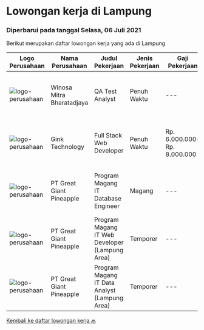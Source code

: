 
  # Lowongan kerja di Lampung

  ### Diperbarui pada tanggal Selasa, 06 Juli 2021

  Berikut merupakan daftar lowongan kerja yang ada di Lampung

  |Logo Perusahaan | Nama Perusahaan | Judul Pekerjaan | Jenis Pekerjaan | Gaji Pekerjaan | Lokasi | Deskripsi | Tanggal diunggah | Pranala |
  | -------------- | --------------- | --------------- | --------- | --------- | -------------- | ------- | ----------- | ----------- |
  |![logo-perusahaan](https://image-service-cdn.seek.com.au/cd823704551af28e73a2059691a6e200c86b8a5f/ee4dce1061f3f616224767ad58cb2fc751b8d2dc)|Winosa Mitra Bharatadjaya|QA Test Analyst|Penuh Waktu|---|Lampung|With the company growing, we are looking to expand the team with one or more Test Analyst(s). Our office is based in Bandar Lampung and candidates are...|Sabtu, 03 Juli 2021|https://www.jobstreet.co.id/id/job/qa-test-analyst-3570963?token=0~7d91c097-98fa-43b3-9614-e627bfaa26a9&sectionRank=1&jobId=jobstreet-id-job-3570963|
|![logo-perusahaan](https://image-service-cdn.seek.com.au/7db9ae711c4d51b5f3a283b3c8d704bd9502124a/ee4dce1061f3f616224767ad58cb2fc751b8d2dc)|Gink Technology|Full Stack Web Developer|Penuh Waktu|Rp. 6.000.000-Rp. 8.000.000|Bandar Lampung|Candidate must possess at least Bachelor's Degree in Engineering (Computer/Telecommunication), Computer Science/Information Technology, Computer...|Sabtu, 03 Juli 2021|https://www.jobstreet.co.id/id/job/full-stack-web-developer-3565029?token=0~7d91c097-98fa-43b3-9614-e627bfaa26a9&sectionRank=2&jobId=jobstreet-id-job-3565029|
|![logo-perusahaan](https://image-service-cdn.seek.com.au/fa10d5eab972dbf0d65f5798aa4ea213f3543394/ee4dce1061f3f616224767ad58cb2fc751b8d2dc)|PT Great Giant Pineapple|Program Magang IT Database Engineer|Magang|---|Lampung|Requirement: Knowledgeable in SQL Server Analysis, SQL Server Integration, SQL Server Reporting, and SQL Server Configuration Knowledgeable with SAP...|Sabtu, 26 Juni 2021|https://www.jobstreet.co.id/id/job/program-magang-it-database-engineer-3558839?token=0~7d91c097-98fa-43b3-9614-e627bfaa26a9&sectionRank=3&jobId=jobstreet-id-job-3558839|
|![logo-perusahaan](https://image-service-cdn.seek.com.au/fa10d5eab972dbf0d65f5798aa4ea213f3543394/ee4dce1061f3f616224767ad58cb2fc751b8d2dc)|PT Great Giant Pineapple|Program Magang IT Web Developer (Lampung Area)|Temporer|---|Lampung|Design, develop and maintain the Web Page of the platform. Developing the product, modification as required, and design database if needed for...|Jumat, 25 Juni 2021|https://www.jobstreet.co.id/id/job/program-magang-it-web-developer-lampung-area-3557580?token=0~7d91c097-98fa-43b3-9614-e627bfaa26a9&sectionRank=4&jobId=jobstreet-id-job-3557580|
|![logo-perusahaan](https://image-service-cdn.seek.com.au/fa10d5eab972dbf0d65f5798aa4ea213f3543394/ee4dce1061f3f616224767ad58cb2fc751b8d2dc)|PT Great Giant Pineapple|Program Magang IT Data Analyst (Lampung Area)|Temporer|---|Lampung|Managing master data, including creation, updates, and deletion. Managing users and user roles. Provide quality assurance of imported data. Processing...|Rabu, 16 Juni 2021|https://www.jobstreet.co.id/id/job/program-magang-it-data-analyst-lampung-area-3557578?token=0~7d91c097-98fa-43b3-9614-e627bfaa26a9&sectionRank=5&jobId=jobstreet-id-job-3557578|


  [Kembali ke daftar lowongan kerja 🔙](../README.md#daftar-lowongan-kerja)
  